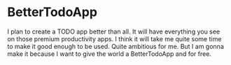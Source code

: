 # BetterTodoApp

I plan to create a TODO app better than all. It will have everything you see on those premium productivity apps. I think it will take me quite some time to make it good enough to be
used. Quite ambitious for me. But I am gonna make it because I want to give the world a BetterTodoApp and for free. 
